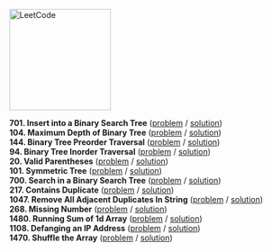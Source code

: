 [<img src="https://assets.leetcode.com/static_assets/public/webpack_bundles/images/logo-dark.e99485d9b.svg" alt="LeetCode" width="180"/>](https://leetcode.com/)

**701. Insert into a Binary Search Tree**
([problem](https://leetcode.com/problems/insert-into-a-binary-search-tree/) / [solution](/leetcode/first-100/701.js))\
**104. Maximum Depth of Binary Tree**
([problem](https://leetcode.com/problems/maximum-depth-of-binary-tree/) / [solution](/leetcode/first-100/104.js))\
**144. Binary Tree Preorder Traversal**
([problem](https://leetcode.com/problems/binary-tree-preorder-traversal/) / [solution](/leetcode/first-100/144.js))\
**94. Binary Tree Inorder Traversal**
([problem](https://leetcode.com/problems/binary-tree-preorder-traversal/) / [solution](/leetcode/first-100/94.js))\
**20. Valid Parentheses**
([problem](https://leetcode.com/problems/valid-parentheses/) / [solution](/leetcode/first-100/20.js))\
**101. Symmetric Tree**
([problem](https://leetcode.com/problems/symmetric-tree/) / [solution](/leetcode/first-100/101.js))\
**700. Search in a Binary Search Tree**
([problem](https://leetcode.com/problems/search-in-a-binary-search-tree/) / [solution](/leetcode/first-100/700.js))\
**217. Contains Duplicate**
([problem](https://leetcode.com/problems/contains-duplicate/) / [solution](/leetcode/first-100/217.js))\
**1047. Remove All Adjacent Duplicates In String**
([problem](https://leetcode.com/problems/remove-all-adjacent-duplicates-in-string/) / [solution](/leetcode/first-100/1047.js))\
**268. Missing Number**
([problem](https://leetcode.com/problems/missing-number/) / [solution](/leetcode/first-100/268.js))\
**1480. Running Sum of 1d Array**
([problem](https://leetcode.com/problems/running-sum-of-1d-array/) / [solution](/leetcode/first-100/1480.js))\
**1108. Defanging an IP Address**
([problem](https://leetcode.com/problems/defanging-an-ip-address/) / [solution](/leetcode/first-100/1108.js))\
**1470. Shuffle the Array**
([problem](https://leetcode.com/problems/shuffle-the-array/) / [solution](/leetcode/first-100/1470.js))